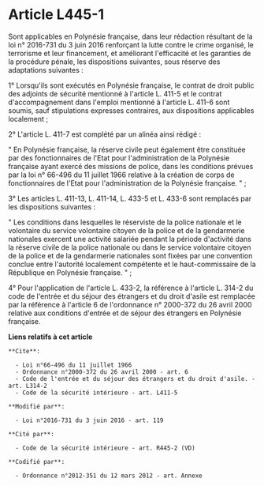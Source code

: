 # Article L445-1

Sont applicables en Polynésie française, dans leur rédaction résultant de la loi n° 2016-731 du 3 juin 2016 renforçant la
lutte contre le crime organisé, le terrorisme et leur financement, et améliorant l'efficacité et les garanties de la
procédure pénale, les dispositions suivantes, sous réserve des adaptations suivantes : 

1° Lorsqu'ils sont exécutés en Polynésie française, le contrat de droit public des adjoints de sécurité mentionné à l'article
L. 411-5 et le contrat d'accompagnement dans l'emploi mentionné à l'article L. 411-6 sont soumis, sauf stipulations expresses
contraires, aux dispositions applicables localement  ; 

2° L'article L. 411-7 est complété par un alinéa ainsi rédigé : 

" En Polynésie française, la réserve civile peut également être constituée par des fonctionnaires de l'Etat pour
l'administration de la Polynésie française ayant exercé des missions de police, dans les conditions prévues par la loi n°
66-496 du 11 juillet 1966 relative à la création de corps de fonctionnaires de l'Etat pour l'administration de la Polynésie
française. " ; 

3° Les articles L. 411-13, L. 411-14, L. 433-5 et L. 433-6 sont remplacés par les dispositions suivantes : 

" Les conditions dans lesquelles le réserviste de la police nationale et le volontaire du service volontaire citoyen de la
police et de la gendarmerie nationales exercent une activité salariée pendant la période d'activité dans la réserve civile de
la police nationale ou dans le service volontaire citoyen de la police et de la gendarmerie nationales sont fixées par une
convention conclue entre l'autorité localement compétente et le haut-commissaire de la République en Polynésie française.
" ; 

4° Pour l'application de l'article L. 433-2, la référence à l'article L. 314-2 du code de l'entrée et du séjour des étrangers
et du droit d'asile est remplacée par la référence à l'article 6 de l'ordonnance n° 2000-372 du 26 avril 2000 relative aux
conditions d'entrée et de séjour des étrangers en Polynésie française.

**Liens relatifs à cet article**

	**Cite**:

	  - Loi n°66-496 du 11 juillet 1966
	  - Ordonnance n°2000-372 du 26 avril 2000 - art. 6
	  - Code de l'entrée et du séjour des étrangers et du droit d'asile. - art. L314-2
	  - Code de la sécurité intérieure - art. L411-5

	**Modifié par**:

	  - Loi n°2016-731 du 3 juin 2016 - art. 119

	**Cité par**:

	  - Code de la sécurité intérieure - art. R445-2 (VD)

	**Codifié par**:

	  - Ordonnance n°2012-351 du 12 mars 2012 - art. Annexe
